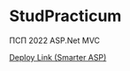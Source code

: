 # StudPracticum
ПСП 2022 ASP.Net MVC




[Deploy Link (Smarter ASP)](http://asesas-001-site1.etempurl.com/)
